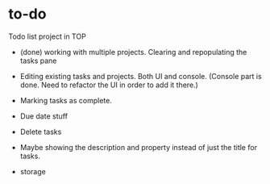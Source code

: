 # to-do
Todo list project in TOP


- (done) working with multiple projects. Clearing and repopulating the tasks
  pane
  

- Editing existing tasks and projects. Both UI and console. (Console
  part is done. Need to refactor the UI in order to add it there.)
- Marking tasks as complete.
- Due date stuff
- Delete tasks
- Maybe showing the description and property instead of just the title for tasks.
- storage